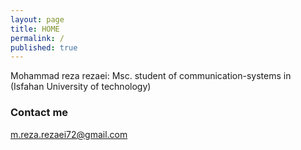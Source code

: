 ```yaml
---
layout: page
title: HOME
permalink: /
published: true
---
```






Mohammad reza rezaei: Msc. student of communication-systems in (Isfahan University of technology)
### Contact me

[m.reza.rezaei72@gmail.com](mailto:m.reza.rezaei72@gmail.com)
